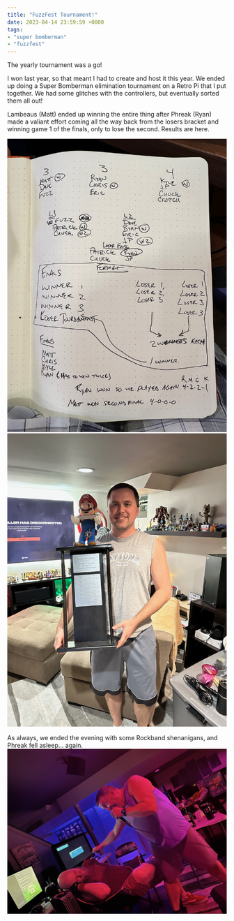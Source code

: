 ```yaml
---
title: "FuzzFest Tournament!"
date: 2023-04-14 23:59:59 +0000
tags:
- "super bomberman"
- "fuzzfest"
---
```

The yearly tournament was a go!

I won last year, so that meant I had to create and host it this year. We ended up doing a Super Bomberman elimination tournament on a Retro Pi that I put together. We had some glitches with the controllers, but eventually sorted them all out!

Lambeaus (Matt) ended up winning the entire thing after Phreak (Ryan) made a valiant effort coming all the way back from the losers bracket and winning game 1 of the finals, only to lose the second. Results are here.

![image](tournament.jpeg)
![image](matt.jpeg)

As always, we ended the evening with some Rockband shenanigans, and Phreak fell asleep... again.
![image](fuzz-phreak.jpeg)